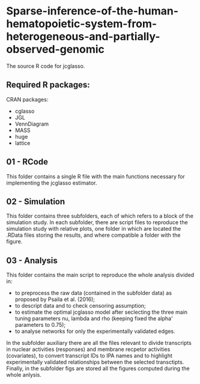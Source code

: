 # Sparse-inference-of-the-human-hematopoietic-system-from-heterogeneous-and-partially-observed-genomic
The source R code for jcglasso. 

## Required R packages:

CRAN packages:
- cglasso
- JGL
- VennDiagram
- MASS
- huge
- lattice

## 01 - RCode
This folder contains a single R file with the main functions necessary for implementing the jcglasso estimator.

## 02 - Simulation
This folder contains three subfolders, each of which refers to a block of the simulation study. In each subfolder, there are script files to reproduce the simulation study with relative plots, one folder in which are located the .RData files storing the results, and where compatible a folder with the figure.

## 03 - Analysis
This folder contains the main script to reproduce the whole analysis divided in:
- to preprocess the raw data (contained in the subfolder data) as proposed by Psaila et al. (2016);
- to descript data and to check censoring assumption;
- to estimate the optimal jcglasso model after seclecting the three main tuning parameters nu, lambda and rho (keeping fixed the alpha' parameters to 0.75);
- to analyse networks for only the experimentally validated edges.

In the subfolder auxiliary there are all the files relevant to divide transcripts in nuclear activities (responses) and membrane recpetor activities (covariates), to convert transcript IDs to IPA names and to highlight experimentally validated relationships between the selected transctipts. Finally, in the subfolder figs are stored all the figures computed during the whole anlysis.
